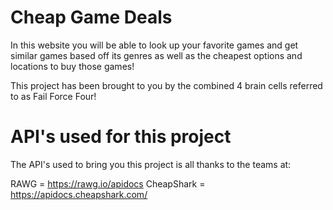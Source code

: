 # Cheap Game Deals

In this website you will be able to look up your favorite games and get similar games based off its genres as well as the cheapest options and locations to buy those games!



This project has been brought to you by the combined 4 brain cells referred to as Fail Force Four!

# API's used for this project

The API's used to bring you this project is all thanks to the teams at:

RAWG = https://rawg.io/apidocs
CheapShark = https://apidocs.cheapshark.com/